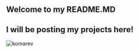 ## Welcome to my README.MD

I will be posting my projects here!
---
  ![komarev](https://komarev.com/ghpvc/?username=pahayaka&color=D22B2B)
